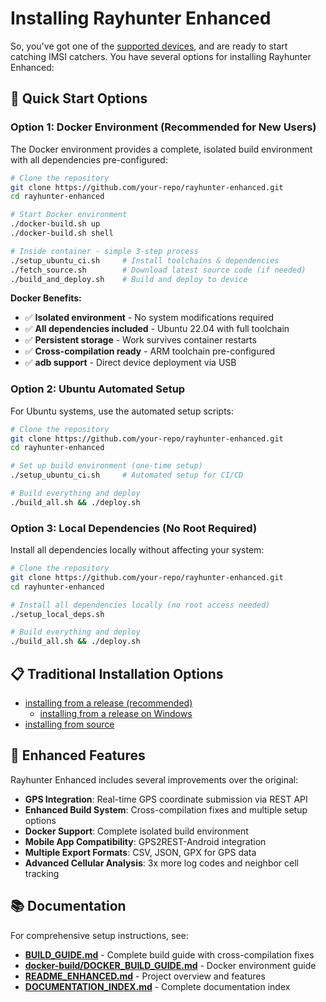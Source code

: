 # Installing Rayhunter Enhanced

So, you've got one of the [supported devices](./supported-devices.md), and are ready to start catching IMSI catchers. You have several options for installing Rayhunter Enhanced:

## 🚀 Quick Start Options

### Option 1: Docker Environment (Recommended for New Users)
The Docker environment provides a complete, isolated build environment with all dependencies pre-configured:

```bash
# Clone the repository
git clone https://github.com/your-repo/rayhunter-enhanced.git
cd rayhunter-enhanced

# Start Docker environment
./docker-build.sh up
./docker-build.sh shell

# Inside container - simple 3-step process
./setup_ubuntu_ci.sh     # Install toolchains & dependencies
./fetch_source.sh        # Download latest source code (if needed)
./build_and_deploy.sh    # Build and deploy to device
```

**Docker Benefits:**
- ✅ **Isolated environment** - No system modifications required
- ✅ **All dependencies included** - Ubuntu 22.04 with full toolchain
- ✅ **Persistent storage** - Work survives container restarts
- ✅ **Cross-compilation ready** - ARM toolchain pre-configured
- ✅ **adb support** - Direct device deployment via USB

### Option 2: Ubuntu Automated Setup
For Ubuntu systems, use the automated setup scripts:

```bash
# Clone the repository
git clone https://github.com/your-repo/rayhunter-enhanced.git
cd rayhunter-enhanced

# Set up build environment (one-time setup)
./setup_ubuntu_ci.sh     # Automated setup for CI/CD

# Build everything and deploy
./build_all.sh && ./deploy.sh
```

### Option 3: Local Dependencies (No Root Required)
Install all dependencies locally without affecting your system:

```bash
# Clone the repository
git clone https://github.com/your-repo/rayhunter-enhanced.git
cd rayhunter-enhanced

# Install all dependencies locally (no root access needed)
./setup_local_deps.sh

# Build everything and deploy
./build_all.sh && ./deploy.sh
```

## 📋 Traditional Installation Options

* [installing from a release (recommended)](./installing-from-release.md)
  * [installing from a release on Windows](./installing-from-release-windows.md)
* [installing from source](./installing-from-source.md)

## 🔧 Enhanced Features

Rayhunter Enhanced includes several improvements over the original:

- **GPS Integration**: Real-time GPS coordinate submission via REST API
- **Enhanced Build System**: Cross-compilation fixes and multiple setup options
- **Docker Support**: Complete isolated build environment
- **Mobile App Compatibility**: GPS2REST-Android integration
- **Multiple Export Formats**: CSV, JSON, GPX for GPS data
- **Advanced Cellular Analysis**: 3x more log codes and neighbor cell tracking

## 📚 Documentation

For comprehensive setup instructions, see:
- **[BUILD_GUIDE.md](../BUILD_GUIDE.md)** - Complete build guide with cross-compilation fixes
- **[docker-build/DOCKER_BUILD_GUIDE.md](../docker-build/DOCKER_BUILD_GUIDE.md)** - Docker environment guide
- **[README_ENHANCED.md](../README_ENHANCED.md)** - Project overview and features
- **[DOCUMENTATION_INDEX.md](../DOCUMENTATION_INDEX.md)** - Complete documentation index
